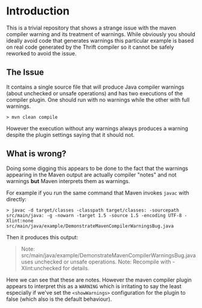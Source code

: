 # Introduction

This is a trivial repository that shows a strange issue with the maven compiler warning and its treatment of warnings.  While obviously you should ideally avoid code that generates warnings this particular example is based on real code generated by the Thrift compiler so it cannot be safely reworked to avoid the issue.

## The Issue

It contains a single source file that will produce Java compiler warnings (about unchecked or unsafe operations) and has two executions of the compiler plugin.  One should run with no warnings while the other with full warnings.

    > mvn clean compile

However the execution without any warnings always produces a warning despite the plugin settings saying that it should not.

## What is wrong?

Doing some digging this appears to be done to the fact that the warnings appearing in the Maven output are actually compiler "notes" and not warnings **but** Maven interprets them as warnings.

For example if you run the same command that Maven invokes `javac` with directly:

    > javac -d target/classes -classpath target/classes: -sourcepath src/main/java: -g -nowarn -target 1.5 -source 1.5 -encoding UTF-8 -Xlint:none src/main/java/example/DemonstrateMavenCompilerWarningsBug.java

Then it produces this output:

> Note: src/main/java/example/DemonstrateMavenCompilerWarningsBug.java uses unchecked or unsafe operations.
> Note: Recompile with -Xlint:unchecked for details.

Here we can see that these are notes.  However the maven compiler plugin appears to interpret this as a `WARNING` which is irritating to say the least especially if we've set the `<showWarnings>` configuration for the plugin to false (which also is the default behaviour).